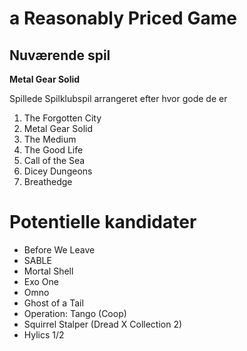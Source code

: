 # a Reasonably Priced Game

## Nuværende spil
**Metal Gear Solid**

Spillede Spilklubspil arrangeret efter hvor gode de er

1. The Forgotten City
2. Metal Gear Solid
3. The Medium
4. The Good Life
5. Call of the Sea
6. Dicey Dungeons
7. Breathedge


# Potentielle kandidater
- Before We Leave
- SABLE
- Mortal Shell
- Exo One
- Omno
- Ghost of a Tail
- Operation: Tango (Coop)
- Squirrel Stalper (Dread X Collection 2)
- Hylics 1/2
